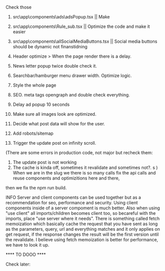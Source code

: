 
Check those
1. src\app\components\ads\adsPopup.tsx || Make 
2. src\app\components\Rule_sub.tsx || Optimize the code and make it easier
3. src\app\components\allSocialMediaButtons.tsx || Social media buttons should be dynamic not finanstidning



1. Header optimize > When the page render there is a delay.
2. News letter popup twice double check it. 
3. Searchbar/hamburger menu drawer width. Optimize logic. 
4. Style the whole page
5. SEO. meta tags opengraph and double check everything. 
6. Delay ad popup 10 seconds
7. Make sure all images look are optimized. 
8. Decide what post data will show for the user. 
9. Add robots/sitemap
10. Trigger the update post on infinity scroll. 


(There are some errors in production code, not major but recheck them:

1. The update post is not working
2. The cache is kinda off, sometimes it revalidate and sometimes not?. s
   )
   When we are in the slug we there is so many calls
   fix the api calls and reuse components and optimizitions here and there,

then we fix the npm run build.

INFO
Server and client components can be used together but as a recommendation for seo, performance and security. Using client components inside of a server compoment is much better. Also when using "use client" all imports/children becomes client too, so becareful with the imports, place "use server where it needs". There is something called fetch memoization which basically cache the request that you have sent as long as the parameters, query, url and everything matches and it only applies on get request, if the response changes the result will be the first version until the revalidate. I believe using fetch memoization is better for performance, we have to look it up.

**** TO DOOO ****

Check later:

